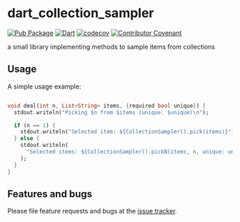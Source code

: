 # dart_collection_sampler
[![Pub Package](https://img.shields.io/pub/v/dart_collection_sampler.svg)](https://pub.dartlang.org/packages/dart_collection_sampler)
[![Dart](https://github.com/stevesea/dart_collection_sampler/actions/workflows/dart.yml/badge.svg)](https://github.com/stevesea/dart_collection_sampler/actions/workflows/dart.yml)
[![codecov](https://codecov.io/gh/stevesea/dart_collection_sampler/branch/master/graph/badge.svg?token=77209PUWLS)](https://codecov.io/gh/stevesea/dart_collection_sampler)
[![Contributor Covenant](https://img.shields.io/badge/Contributor%20Covenant-2.1-4baaaa.svg)](CODE_OF_CONDUCT.md)


a small library implementing methods to sample items from collections

## Usage

A simple usage example:

```dart

void deal(int n, List<String> items, {required bool unique}) {
  stdout.writeln("Picking $n from $items (unique: $unique)\n");

  if (n == 1) {
    stdout.writeln("Selected item: ${CollectionSampler().pick(items)}");
  } else {
    stdout.writeln(
      "Selected items: ${CollectionSampler().pickN(items, n, unique: unique)}",
    );
  }
}
```

## Features and bugs

Please file feature requests and bugs at the [issue tracker][tracker].

[tracker]: https://github.com/stevesea/dart_collection_sampler/issues
